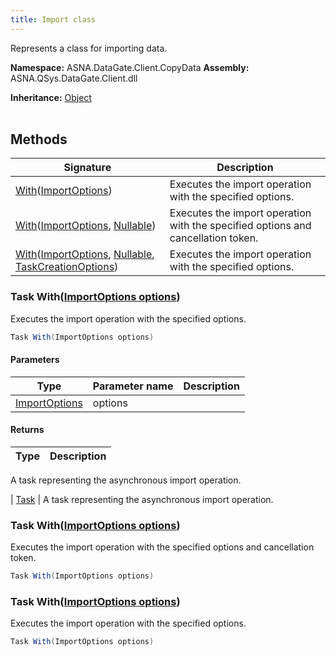 ```yaml
---
title: Import class
---
```


Represents a class for importing data.

**Namespace:** ASNA.DataGate.Client.CopyData
**Assembly:** ASNA.QSys.DataGate.Client.dll

**Inheritance:** [Object](https://docs.microsoft.com/en-us/dotnet/api/system.object)
<br>
<br>

## Methods

| Signature | Description |
| --- | --- |
| [With](#with-importoptions-)([ImportOptions](/reference/data-gate-client/import-options.html)) | Executes the import operation with the specified options.
| [With](#with-importoptions-nullable-)([ImportOptions](/reference/data-gate-client/import-options.html), [Nullable](https://learn.microsoft.com/en-us/dotnet/csharp/language-reference/builtin-types/nullable-value-types)) | Executes the import operation with the specified options and cancellation token.
| [With](#with-importoptions-nullable-taskcreationoptions-)([ImportOptions](/reference/data-gate-client/import-options.html), [Nullable](https://learn.microsoft.com/en-us/dotnet/csharp/language-reference/builtin-types/nullable-value-types), [TaskCreationOptions](https://learn.microsoft.com/en-us/dotnet/api/system.threading.tasks.taskcreationoptions?view=net-8.0)) | Executes the import operation with the specified options.

### Task With([ImportOptions options](/reference/data-gate-client/import-options.html))

Executes the import operation with the specified options.

```cs
Task With(ImportOptions options)
```

#### Parameters
| Type | Parameter name | Description
| --- | --- | ---
| [ImportOptions](/reference/data-gate-client/import-options.html) | options | 

#### Returns
| Type | Description
| --- | ---
A task representing the asynchronous import operation.

| [Task](https://docs.microsoft.com/en-us/dotnet/api/system.threading.tasks.taskscheduler) | A task representing the asynchronous import operation.

### Task With([ImportOptions options](/reference/data-gate-client/import-options.html))

Executes the import operation with the specified options and cancellation token.

```cs
Task With(ImportOptions options)
```

### Task With([ImportOptions options](/reference/data-gate-client/import-options.html))

Executes the import operation with the specified options.

```cs
Task With(ImportOptions options)
```
